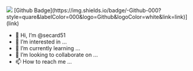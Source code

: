 <img src="https://github.com/secard51/secard51/blob/main/welcome.png" width="auto">
[Github Badge](https://img.shields.io/badge/-Github-000?style=quare&labelColor=000&logo=Github&logoColor=white&link=link)](link) 





- 👋 Hi, I’m @secard51
- 👀 I’m interested in ...
- 🌱 I’m currently learning ...
- 💞️ I’m looking to collaborate on ...
- 📫 How to reach me ...

<!---
secard51/secard51 is a ✨ special ✨ repository because its `README.md` (this file) appears on your GitHub profile.
You can click the Preview link to take a look at your changes.
--->
